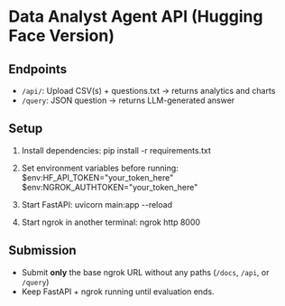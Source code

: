 # Data Analyst Agent API (Hugging Face Version)

## Endpoints
- `/api/`: Upload CSV(s) + questions.txt → returns analytics and charts
- `/query`: JSON question → returns LLM-generated answer

## Setup
1. Install dependencies:
   pip install -r requirements.txt

2. Set environment variables before running:
   $env:HF_API_TOKEN="your_token_here"
   $env:NGROK_AUTHTOKEN="your_token_here"

3. Start FastAPI:
   uvicorn main:app --reload

4. Start ngrok in another terminal:
   ngrok http 8000

## Submission
- Submit **only** the base ngrok URL without any paths (`/docs`, `/api`, or `/query`)
- Keep FastAPI + ngrok running until evaluation ends.
